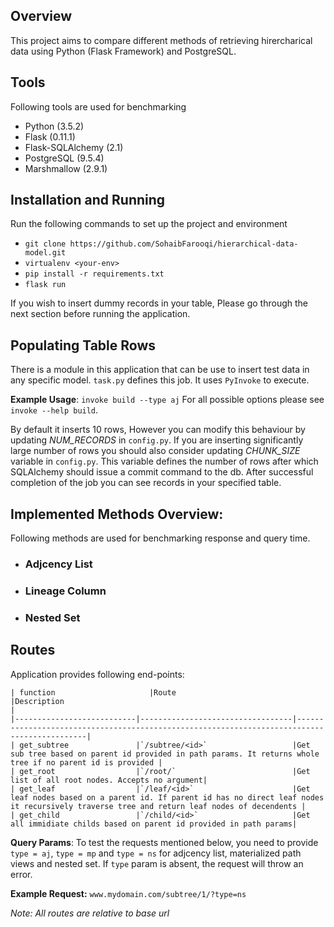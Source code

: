 ## Overview
This project aims to compare different methods of retrieving hirercharical data using Python (Flask Framework) and PostgreSQL. 

## Tools
Following tools are used for benchmarking
 - Python (3.5.2)
 - Flask (0.11.1)
 - Flask-SQLAlchemy (2.1)
 - PostgreSQL (9.5.4)
 - Marshmallow (2.9.1)

## Installation and Running
Run the following commands to set up the project and environment
 
 - `git clone https://github.com/SohaibFarooqi/hierarchical-data-model.git`
 - `virtualenv <your-env>`
 - `pip install -r requirements.txt`
 - `flask run`

If you wish to insert dummy records in your table, Please go through the next section before running the application.

## Populating Table Rows
There is a module in this application that can be use to insert test data in any specific model. `task.py` defines this job. It uses `PyInvoke` to execute. 

**Example Usage**: `invoke build --type aj`
For all possible options please see `invoke --help build`.

By default it inserts 10 rows, However you can modify this behaviour by updating *NUM_RECORDS* in `config.py`. If you are inserting significantly large number of rows you should also consider updating *CHUNK_SIZE* variable in `config.py`. This variable defines the number of rows after which SQLAlchemy should issue a commit command to the db. After successful completion of the job you can see records in your specified table.

## Implemented Methods Overview:
Following methods are used for benchmarking response and query time.
 
 - ### Adjcency List

 - ### Lineage Column

 - ### Nested Set

## Routes
Application provides following end-points:
   
    | function                     |Route                          |Description                                                                                 |
    |---------------------------|----------------------------------|---------------------------------------------------------------------------------------------|
    | get_subtree               |`/subtree/<id>`          	       |Get sub tree based on parent id provided in path params. It returns whole tree if no parent id is provided |
    | get_root                  |`/root/`                          |Get list of all root nodes. Accepts no argument|
    | get_leaf                  |`/leaf/<id>`          	           |Get leaf nodes based on a parent id. If parent id has no direct leaf nodes it recursively traverse tree and return leaf nodes of decendents |
    | get_child                 |`/child/<id>`          	       |Get all immidiate childs based on parent id provided in path params|

**Query Params**: To test the requests mentioned below, you need to provide `type = aj`, `type = mp` and `type = ns` for adjcency list, materialized path views and nested set. If `type` param is absent, the request will throw an error.

**Example Request:** `www.mydomain.com/subtree/1/?type=ns`

*Note: All routes are relative to base url*

